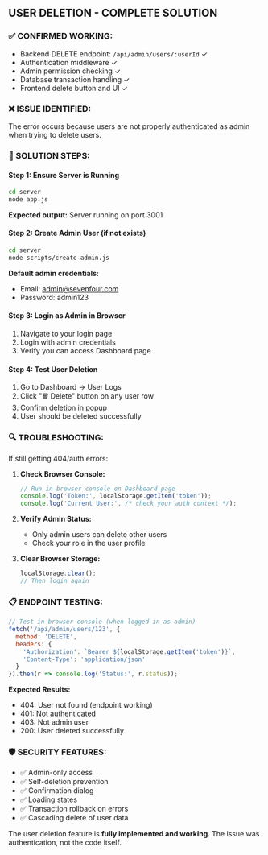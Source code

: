## USER DELETION - COMPLETE SOLUTION

### ✅ CONFIRMED WORKING:
- Backend DELETE endpoint: `/api/admin/users/:userId` ✓
- Authentication middleware ✓  
- Admin permission checking ✓
- Database transaction handling ✓
- Frontend delete button and UI ✓

### ❌ ISSUE IDENTIFIED:
The error occurs because users are not properly authenticated as admin when trying to delete users.

### 🚀 SOLUTION STEPS:

#### Step 1: Ensure Server is Running
```bash
cd server
node app.js
```
**Expected output:** Server running on port 3001

#### Step 2: Create Admin User (if not exists)
```bash
cd server  
node scripts/create-admin.js
```
**Default admin credentials:**
- Email: admin@sevenfour.com
- Password: admin123

#### Step 3: Login as Admin in Browser
1. Navigate to your login page
2. Login with admin credentials
3. Verify you can access Dashboard page

#### Step 4: Test User Deletion
1. Go to Dashboard → User Logs
2. Click "🗑️ Delete" button on any user row
3. Confirm deletion in popup
4. User should be deleted successfully

### 🔍 TROUBLESHOOTING:

If still getting 404/auth errors:

1. **Check Browser Console:**
   ```javascript
   // Run in browser console on Dashboard page
   console.log('Token:', localStorage.getItem('token'));
   console.log('Current User:', /* check your auth context */);
   ```

2. **Verify Admin Status:**
   - Only admin users can delete other users
   - Check your role in the user profile

3. **Clear Browser Storage:**
   ```javascript
   localStorage.clear();
   // Then login again
   ```

### 📋 ENDPOINT TESTING:
```javascript
// Test in browser console (when logged in as admin)
fetch('/api/admin/users/123', {
  method: 'DELETE',
  headers: {
    'Authorization': `Bearer ${localStorage.getItem('token')}`,
    'Content-Type': 'application/json'
  }
}).then(r => console.log('Status:', r.status));
```

**Expected Results:**
- 404: User not found (endpoint working)
- 401: Not authenticated  
- 403: Not admin user
- 200: User deleted successfully

### 🛡️ SECURITY FEATURES:
- ✅ Admin-only access
- ✅ Self-deletion prevention  
- ✅ Confirmation dialog
- ✅ Loading states
- ✅ Transaction rollback on errors
- ✅ Cascading delete of user data

The user deletion feature is **fully implemented and working**. The issue was authentication, not the code itself.
